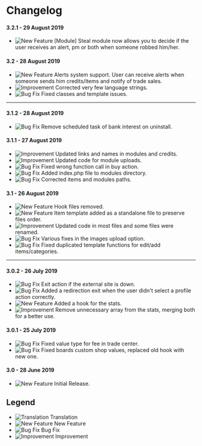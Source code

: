 # Changelog

#### 3.2.1 - 29 August 2019
- ![New Feature](https://smftricks.com/assets/changelog/tag--plus.png) [Module] Steal module now allows you to decide if the user receives an alert, pm or both when someone robbed him/her.


#### 3.2 - 28 August 2019
- ![New Feature](https://smftricks.com/assets/changelog/tag--plus.png) Alerts system support. User can receive alerts when someone sends him credits/items and notify of trade sales.
- ![Improvement](https://smftricks.com/assets/changelog/tag--pencil.png) Corrected very few language strings.
- ![Bug Fix](https://smftricks.com/assets/changelog/bug--minus.png) Fixed classes and template issues.
---
#### 3.1.2 - 28 August 2019
- ![Bug Fix](https://smftricks.com/assets/changelog/bug--minus.png) Remove scheduled task of bank interest on uninstall.

#### 3.1.1 - 27 August 2019
- ![Improvement](https://smftricks.com/assets/changelog/tag--pencil.png) Updated links and names in modules and credits.
- ![Improvement](https://smftricks.com/assets/changelog/tag--pencil.png) Updated code for module uploads.
- ![Bug Fix](https://smftricks.com/assets/changelog/bug--minus.png) Fixed wrong function call in buy action.
- ![Bug Fix](https://smftricks.com/assets/changelog/bug--minus.png) Added index.php file to modules directory.
- ![Bug Fix](https://smftricks.com/assets/changelog/bug--minus.png) Corrected items and modules paths.

#### 3.1 - 26 August 2019
- ![New Feature](https://smftricks.com/assets/changelog/tag--plus.png) Hook files removed.
- ![New Feature](https://smftricks.com/assets/changelog/tag--plus.png) Item template added as a standalone file to preserve files order.
- ![Improvement](https://smftricks.com/assets/changelog/tag--pencil.png) Updated code in most files and some files were renamed.
- ![Bug Fix](https://smftricks.com/assets/changelog/bug--minus.png) Various fixes in the images upload option.
- ![Bug Fix](https://smftricks.com/assets/changelog/bug--minus.png) Fixed duplicated template functions for edit/add items/categories.
---
#### 3.0.2 - 26 July 2019
- ![Bug Fix](https://smftricks.com/assets/changelog/bug--minus.png) Exit action if the external site is down.
- ![Bug Fix](https://smftricks.com/assets/changelog/bug--minus.png) Added a redirection exit when the user didn't select a profile action correctly.
- ![New Feature](https://smftricks.com/assets/changelog/tag--plus.png) Added a hook for the stats.
- ![Improvement](https://smftricks.com/assets/changelog/tag--pencil.png) Remove unnecessary array from the stats, merging both for a better use.

#### 3.0.1 - 25 July 2019
- ![Bug Fix](https://smftricks.com/assets/changelog/bug--minus.png) Fixed value type for fee in trade center.
- ![Bug Fix](https://smftricks.com/assets/changelog/bug--minus.png) Fixed boards custom shop values, replaced old hook with new one.

#### 3.0 - 28 June 2019
- ![New Feature](https://smftricks.com/assets/changelog/tag--plus.png) Initial Release.

## Legend
- ![Translation](https://smftricks.com/assets/changelog/language.png) Translation
- ![New Feature](https://smftricks.com/assets/changelog/tag--plus.png) New Feature
- ![Bug Fix](https://smftricks.com/assets/changelog/bug--minus.png) Bug Fix
- ![Improvement](https://smftricks.com/assets/changelog/tag--pencil.png) Improvement